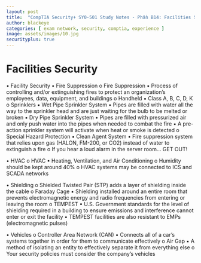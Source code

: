 ```yaml
---
layout: post
title:  "CompTIA Security+ SY0-501 Study Notes - Phần B14: Facilities Security"
author: blackeye
categories: [ exam network, security, comptia, experience ]
image: assets/images/10.jpg
securityplus: true
---
```


# Facilities Security
• Facility Security
• Fire Suppression
    o Fire Suppression
        ▪ Process of controlling and/or extinguishing fires to protect an
    organization’s employees, data, equipment, and buildings
    o Handheld
        ▪ Class A, B, C, D, K
    o Sprinklers
        ▪ Wet Pipe Sprinkler System
            • Pipes are filled with water all the way to the sprinkler head and
            are just waiting for the bulb to be melted or broken
        ▪ Dry Pipe Sprinkler System
            • Pipes are filled with pressurized air and only push water into
            the pipes when needed to combat the fire
        ▪ A pre-action sprinkler system will activate when heat or smoke is
        detected
    o Special Hazard Protection
        ▪ Clean Agent System
            • Fire suppression system that relies upon gas (HALON, FM-200, or
            CO2) instead of water to extinguish a fire
    o If you hear a loud alarm in the server room… GET OUT!

• HVAC
    o HVAC
        ▪ Heating, Ventilation, and Air Conditioning
    o Humidity should be kept around 40%
    o HVAC systems may be connected to ICS and SCADA networks

• Shielding
    o Shielded Twisted Pair (STP) adds a layer of shielding inside the cable
    o Faraday Cage
        ▪ Shielding installed around an entire room that prevents electromagnetic
        energy and radio frequencies from entering or leaving the room
    o TEMPEST
        ▪ U.S. Government standards for the level of shielding required in a
        building to ensure emissions and interference cannot enter or exit the
        facility
        ▪ TEMPEST facilities are also resistant to EMPs (electromagnetic pulses)

• Vehicles
    o Controller Area Network (CAN)
        ▪ Connects all of a car’s systems together in order for them to
        communicate effectively
    o Air Gap
        ▪ A method of isolating an entity to effectively separate it from everything
        else
    o Your security policies must consider the company’s vehicles